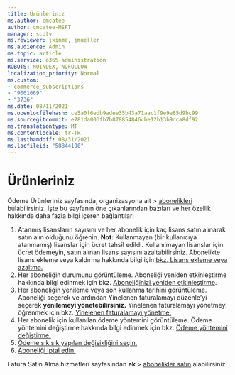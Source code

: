 ```yaml
---
title: Ürünleriniz
ms.author: cmcatee
author: cmcatee-MSFT
manager: scotv
ms.reviewer: jkinma, jmueller
ms.audience: Admin
ms.topic: article
ms.service: o365-administration
ROBOTS: NOINDEX, NOFOLLOW
localization_priority: Normal
ms.custom:
- commerce_subscriptions
- "9001669"
- "3736"
ms.date: 08/11/2021
ms.openlocfilehash: ce5a0f6edb9adee35b43a71aac1f9e9e85d9bc99
ms.sourcegitcommit: e781da003fb7b878854846cbe12b13b9dca8df92
ms.translationtype: MT
ms.contentlocale: tr-TR
ms.lasthandoff: 08/31/2021
ms.locfileid: "58844190"
---
```

# <a name="your-products"></a>Ürünleriniz

Ödeme Ürünleriniz sayfasında, organizasyona ait  >  [abonelikleri](https://go.microsoft.com/fwlink/p/?linkid=842054) bulabilirsiniz. İşte bu sayfanın öne çıkanlarından bazıları ve her özellik hakkında daha fazla bilgi içeren bağlantılar:

1. Atanmış lisansların sayısını ve her abonelik için kaç lisans satın alınarak satın alın olduğunu öğrenin.
    **Not:** Kullanmayan (bir kullanıcıya atanmamış) lisanslar için ücret tahsil edildi. Kullanılmayan lisanslar için ücret ödemeyin, satın alınan lisans sayısını azaltabilirsiniz. Abonelikte lisans ekleme veya kaldırma hakkında bilgi için [bkz. Lisans ekleme veya azaltma.](https://docs.microsoft.com/alchemyinsights/how-to-add-or-reduce-licenses)
2. Her aboneliğin durumunu görüntüleme. Aboneliği yeniden etkinleştirme hakkında bilgi edinmek için bkz. [Aboneliğinizi yeniden etkinleştirme](reactivate-your-subscription.md).
3. Her aboneliğin yenileme veya son kullanma tarihini görüntüleme. Aboneliği seçerek ve ardından Yinelenen faturalamayı düzenle'yi seçerek **yenilemeyi yönetebilirsiniz.** Yinelenen faturalamayı yönetmeyi öğrenmek için bkz. [Yinelenen faturalamayı yönetme.](manage-auto-renewal.md)
4. Her abonelik için kullanılan ödeme yöntemini görüntüleme. Ödeme yöntemini değiştirme hakkında bilgi edinmek için bkz. [Ödeme yöntemini değiştirme.](change-payment-method.md)
5. [Ödeme sık sık yapılan değişikliğini seçin.](change-how-often-you-pay.md)
6. [Aboneliği iptal edin.](https://go.microsoft.com/fwlink/?linkid=2119113)

Fatura Satın Alma hizmetleri sayfasından **ek**  >  [abonelikler satın](https://go.microsoft.com/fwlink/p/?linkid=868433) alabilirsiniz.